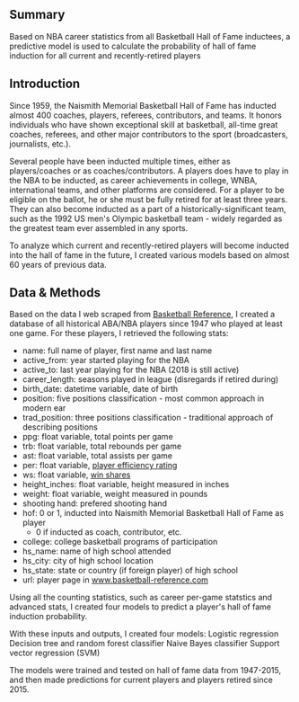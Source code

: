 ## Summary
Based on NBA career statistics from all Basketball Hall of Fame inductees, a predictive model is used to calculate the probability of hall of fame induction for all current and recently-retired players 

## Introduction
Since 1959, the Naismith Memorial Basketball Hall of Fame has inducted almost 400 coaches, players, referees, contributors, and teams. It honors individuals who have shown exceptional skill at basketball, all-time great coaches, referees, and other major contributors to the sport (broadcasters, journalists, etc.). 

Several people have been inducted multiple times, either as players/coaches or as coaches/contributors. A players does have to play in the NBA to be inducted, as career achievements in college, WNBA, international teams, and other platforms are considered. For a player to be eligible on the ballot, he or she must be fully retired for at least three years. They can also become inducted as a part of a historically-significant team, such as the 1992 US men's Olympic basketball team - widely regarded as the greatest team ever assembled in any sports.

To analyze which current and recently-retired players will become inducted into the hall of fame in the future, I created various models based on almost 60 years of previous data.

## Data & Methods
Based on the data I web scraped from [Basketball Reference](https://www.basketball-reference.com/), I created a database of all historical ABA/NBA players since 1947 who played at least one game. For these players, I retrieved the following stats:

- name: full name of player, first name and last name
- active_from: year started playing for the NBA
- active_to: last year playing for the NBA (2018 is still active)
- career_length: seasons played in league (disregards if retired during)
- birth_date: datetime variable, date of birth
- position: five positions classification - most common approach in modern ear
- trad_position: three positions classification - traditional approach of describing positions
- ppg: float variable, total points per game
- trb: float variable, total rebounds per game
- ast: float variable, total assists per game
- per: float variable, [player efficiency rating](https://www.basketball-reference.com/about/per.html)
- ws: float variable, [win shares](https://www.basketball-reference.com/about/ws.html)
- height_inches: float variable, height measured in inches
- weight: float variable, weight measured in pounds
- shooting hand: prefered shooting hand
- hof: 0 or 1, inducted into Naismith Memorial Basketball Hall of Fame as player
    * 0 if inducted as coach, contributor, etc.
- college: college basketball programs of participation
- hs_name: name of high school attended
- hs_city: city of high school location
- hs_state: state or country (if foreign player) of high school
- url: player page in www.basketball-reference.com

Using all the counting statistics, such as career per-game statstics and advanced stats, I created four models to predict a player's hall of fame induction probability. 

With these inputs and outputs, I created four models:
Logistic regression
Decision tree and random forest classifier
Naive Bayes classifier
Support vector regression (SVM)

The models were trained and tested on hall of fame data from 1947-2015, and then made predictions for current players and players retired since 2015.
